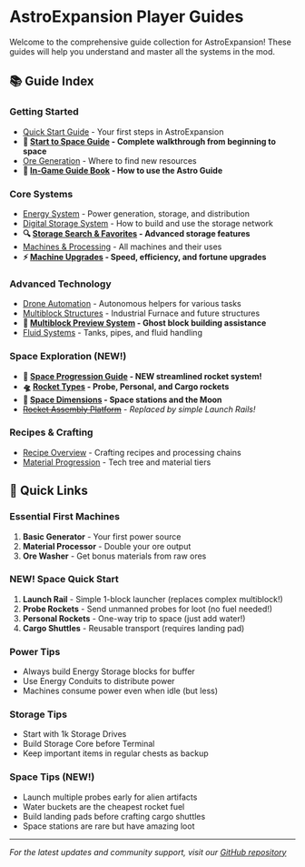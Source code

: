 # AstroExpansion Player Guides

Welcome to the comprehensive guide collection for AstroExpansion! These guides will help you understand and master all the systems in the mod.

## 📚 Guide Index

### Getting Started
- [Quick Start Guide](guides/QUICK_START.md) - Your first steps in AstroExpansion
- **🚀 [Start to Space Guide](guides/START_TO_SPACE_GUIDE.md) - Complete walkthrough from beginning to space**
- [Ore Generation](guides/ORE_GENERATION.md) - Where to find new resources
- **📖 [In-Game Guide Book](guides/GUIDE_BOOK.md) - How to use the Astro Guide**

### Core Systems
- [Energy System](guides/ENERGY_SYSTEM.md) - Power generation, storage, and distribution
- [Digital Storage System](guides/STORAGE_SYSTEM.md) - How to build and use the storage network
- **🔍 [Storage Search & Favorites](guides/STORAGE_SEARCH_GUIDE.md) - Advanced storage features**
- [Machines & Processing](guides/MACHINES.md) - All machines and their uses
- **⚡ [Machine Upgrades](guides/MACHINE_UPGRADES_GUIDE.md) - Speed, efficiency, and fortune upgrades**

### Advanced Technology
- [Drone Automation](guides/DRONES.md) - Autonomous helpers for various tasks
- [Multiblock Structures](guides/MULTIBLOCKS.md) - Industrial Furnace and future structures
- **👻 [Multiblock Preview System](guides/MULTIBLOCK_PREVIEW_GUIDE.md) - Ghost block building assistance**
- [Fluid Systems](guides/FLUIDS.md) - Tanks, pipes, and fluid handling

### Space Exploration (NEW!)
- **🚀 [Space Progression Guide](guides/SPACE_PROGRESSION.md) - NEW streamlined rocket system!**
- **🛸 [Rocket Types](guides/ROCKETS.md) - Probe, Personal, and Cargo rockets**
- **🌌 [Space Dimensions](guides/SPACE_DIMENSIONS.md) - Space stations and the Moon**
- ~~[Rocket Assembly Platform](guides/ROCKET_ASSEMBLY_BUILD_GUIDE.md)~~ - *Replaced by simple Launch Rails!*

### Recipes & Crafting
- [Recipe Overview](guides/RECIPES.md) - Crafting recipes and processing chains
- [Material Progression](guides/PROGRESSION.md) - Tech tree and material tiers

## 🚀 Quick Links

### Essential First Machines
1. **Basic Generator** - Your first power source
2. **Material Processor** - Double your ore output
3. **Ore Washer** - Get bonus materials from raw ores

### NEW! Space Quick Start
1. **Launch Rail** - Simple 1-block launcher (replaces complex multiblock!)
2. **Probe Rockets** - Send unmanned probes for loot (no fuel needed!)
3. **Personal Rockets** - One-way trip to space (just add water!)
4. **Cargo Shuttles** - Reusable transport (requires landing pad)

### Power Tips
- Always build Energy Storage blocks for buffer
- Use Energy Conduits to distribute power
- Machines consume power even when idle (but less)

### Storage Tips
- Start with 1k Storage Drives
- Build Storage Core before Terminal
- Keep important items in regular chests as backup

### Space Tips (NEW!)
- Launch multiple probes early for alien artifacts
- Water buckets are the cheapest rocket fuel
- Build landing pads before crafting cargo shuttles
- Space stations are rare but have amazing loot

---

*For the latest updates and community support, visit our [GitHub repository](https://github.com/AstroLabs-AI/AstroExpansion)*
